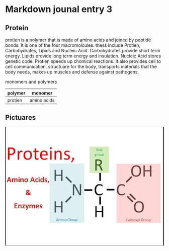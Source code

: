 # Markdown jounal entry 3

## Protein 
protien is a polymer that is made of amino acids and joined by peptide bonds. It is one of the four macromolcules. thess include Protien, Carbohydrates, Lipids and Nucleic Acid. Carbohydrates provide short term energy. Lipids provide long term energy and insulation. Nucleic Acid stores genetic code. Protien speeds up chomical reactions. It also provides cell to cell communication, structuare for the body, transports materials that the body needs, makes up muscles and defense against pathogens. 

monomers and polymers

| polymer  | monomer  |
| ----  | ----   |
| protien    | amino acids      |

## Pictuares
![pictuare for jounal entry](protien.md.jpg)
